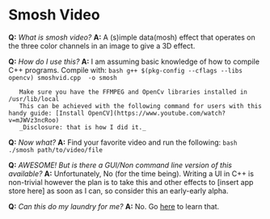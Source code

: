 # Smosh Video

**Q:** _What is smosh video?_
**A:** A (s)imple data(mosh) effect that operates on the three color channels in an image to give a 3D effect.

**Q:** _How do I use this?_
**A:** I am assuming basic knowledge of how to compile C++ programs. Compile with:
         ```bash
         g++ $(pkg-config --cflags --libs opencv) smoshvid.cpp  -o smosh
         ```

       Make sure you have the FFMPEG and OpenCv libraries installed in /usr/lib/local
       This can be achieved with the following command for users with this handy guide: [Install OpenCV](https://www.youtube.com/watch?v=mJWVz3ncRoo) 
       _Disclosure: that is how I did it._

**Q:** _Now what?_
**A:** Find your favorite video and run the following:
        ```bash
        ./smosh path/to/video/file
	```

**Q:** _AWESOME! But is there a GUI/Non command line version of this available?_
**A:** Unfortunately, No (for the time being). Writing a UI in C++ is non-trivial however the plan is to take this and other effects to [insert app store here] as soon as I can, so consider this an early-early alpha.

**Q:** _Can this do my laundry for me?_
**A:** No. Go [here](http://plcs.net/) to learn that.
